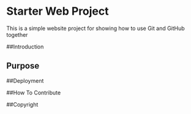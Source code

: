 # Starter Web Project
This is a simple website project for showing  how to use Git and GitHub together

##Introduction

## Purpose

##Deployment

##How To Contribute

##Copyright